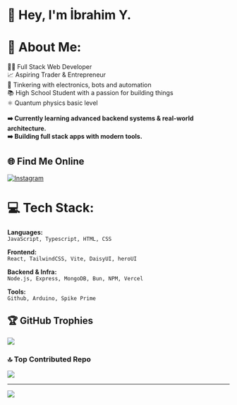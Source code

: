 # 👋 Hey, I'm İbrahim Y.

# 💫 About Me:
👨‍💻 Full Stack Web Developer<br>📈 Aspiring Trader & Entrepreneur<br>🔌 Tinkering with electronics, bots and automation<br>📚 High School Student with a passion for building things<br>⚛️ Quantum physics basic level<br><br> **➡️ Currently learning advanced backend systems & real-world architecture.**<br> **➡️ Building full stack apps with modern tools.**


## 🌐 Find Me Online
[![Instagram](https://img.shields.io/badge/Instagram-%23E4405F.svg?logo=Instagram&logoColor=white)](https://instagram.com/softyyagmur)
# 💻 Tech Stack:
**Languages:**  
`JavaScript, Typescript, HTML, CSS`

**Frontend:** <br>
`React, TailwindCSS, Vite, DaisyUI, heroUI`

**Backend & Infra:** <br>
`Node.js, Express, MongoDB, Bun, NPM, Vercel`

**Tools:** <br>
`Github, Arduino, Spike Prime`

## 🏆 GitHub Trophies
![](https://github-profile-trophy.vercel.app/?username=softyagmur&theme=radical&no-frame=false&no-bg=false&margin-w=4)

### 🔝 Top Contributed Repo
![](https://github-contributor-stats.vercel.app/api?username=softyagmur&limit=5&theme=dark&combine_all_yearly_contributions=true)

---
[![](https://visitcount.itsvg.in/api?id=softyagmur&icon=0&color=0)](https://visitcount.itsvg.in)
